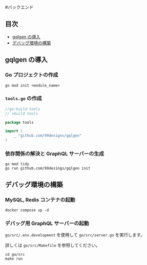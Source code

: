 #バックエンド

## 目次

-   [gqlgen の導入](#intro-gqlgen)
-   [デバッグ環境の構築](#debug-env)

<h2 id="intro-gqlgen">gqlgen の導入</h2>

### Go プロジェクトの作成

```shell
go mod init <module_name>
```

### `tools.go` の作成

```go
//go:build tools
// +build tools

package tools

import (
	_ "github.com/99designs/gqlgen"
)
```

### 依存関係の解決と GraphQL サーバーの生成

```
go mod tidy
go run github.com/99desings/gqlgen init
```

<h2 id="debug-env">デバッグ環境の構築</h2>

### MySQL, Redis コンテナの起動

```shell
docker compose up -d
```

### デバッグ用 GraphQL サーバーの起動

`go/src/.env.development` を使用して `go/src/server.go` を実行します。

詳しくは `go/src/Makefile` を参照してください。

```shell
cd go/src
make run
```
